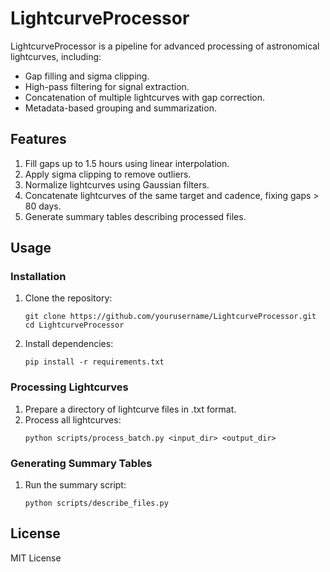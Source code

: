 # LightcurveProcessor

LightcurveProcessor is a pipeline for advanced processing of astronomical lightcurves, including:
- Gap filling and sigma clipping.
- High-pass filtering for signal extraction.
- Concatenation of multiple lightcurves with gap correction.
- Metadata-based grouping and summarization.

## Features
1. Fill gaps up to 1.5 hours using linear interpolation.
2. Apply sigma clipping to remove outliers.
3. Normalize lightcurves using Gaussian filters.
4. Concatenate lightcurves of the same target and cadence, fixing gaps > 80 days.
5. Generate summary tables describing processed files.

## Usage
### Installation
1. Clone the repository:
   ```
   git clone https://github.com/yourusername/LightcurveProcessor.git
   cd LightcurveProcessor
   ```
2. Install dependencies:
   ```
   pip install -r requirements.txt
   ```
### Processing Lightcurves
1. Prepare a directory of lightcurve files in .txt format.
2. Process all lightcurves:
   ```
   python scripts/process_batch.py <input_dir> <output_dir>
   ```

### Generating Summary Tables
1. Run the summary script:
   ```
   python scripts/describe_files.py
   ```

## License
MIT License
